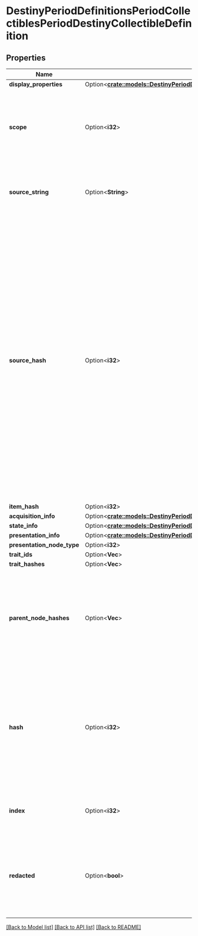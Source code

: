 # DestinyPeriodDefinitionsPeriodCollectiblesPeriodDestinyCollectibleDefinition

## Properties

Name | Type | Description | Notes
------------ | ------------- | ------------- | -------------
**display_properties** | Option<[**crate::models::DestinyPeriodDefinitionsPeriodCommonPeriodDestinyDisplayPropertiesDefinition**](Destiny.Definitions.Common.DestinyDisplayPropertiesDefinition.md)> |  | [optional]
**scope** | Option<**i32**> | Indicates whether the state of this Collectible is determined on a per-character or on an account-wide basis. | [optional]
**source_string** | Option<**String**> | A human readable string for a hint about how to acquire the item. | [optional]
**source_hash** | Option<**i32**> | This is a hash identifier we are building on the BNet side in an attempt to let people group collectibles by similar sources.  I can't promise that it's going to be 100% accurate, but if the designers were consistent in assigning the same source strings to items with the same sources, it *ought to* be. No promises though.  This hash also doesn't relate to an actual definition, just to note: we've got nothing useful other than the source string for this data. | [optional]
**item_hash** | Option<**i32**> |  | [optional]
**acquisition_info** | Option<[**crate::models::DestinyPeriodDefinitionsPeriodCollectiblesPeriodDestinyCollectibleAcquisitionBlock**](Destiny.Definitions.Collectibles.DestinyCollectibleAcquisitionBlock.md)> |  | [optional]
**state_info** | Option<[**crate::models::DestinyPeriodDefinitionsPeriodCollectiblesPeriodDestinyCollectibleStateBlock**](Destiny.Definitions.Collectibles.DestinyCollectibleStateBlock.md)> |  | [optional]
**presentation_info** | Option<[**crate::models::DestinyPeriodDefinitionsPeriodPresentationPeriodDestinyPresentationChildBlock**](Destiny.Definitions.Presentation.DestinyPresentationChildBlock.md)> |  | [optional]
**presentation_node_type** | Option<**i32**> |  | [optional]
**trait_ids** | Option<**Vec<String>**> |  | [optional]
**trait_hashes** | Option<**Vec<i32>**> |  | [optional]
**parent_node_hashes** | Option<**Vec<i32>**> | A quick reference to presentation nodes that have this node as a child. Presentation nodes can be parented under multiple parents. | [optional]
**hash** | Option<**i32**> | The unique identifier for this entity. Guaranteed to be unique for the type of entity, but not globally.  When entities refer to each other in Destiny content, it is this hash that they are referring to. | [optional]
**index** | Option<**i32**> | The index of the entity as it was found in the investment tables. | [optional]
**redacted** | Option<**bool**> | If this is true, then there is an entity with this identifier/type combination, but BNet is not yet allowed to show it. Sorry! | [optional]

[[Back to Model list]](../README.md#documentation-for-models) [[Back to API list]](../README.md#documentation-for-api-endpoints) [[Back to README]](../README.md)


